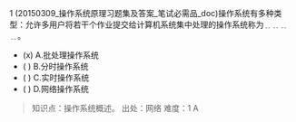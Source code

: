 1
(20150309_操作系统原理习题集及答案_笔试必需品_doc)操作系统有多种类型：允许多用户将若干个作业提交给计算机系统集中处理的操作系统称为﹎﹎﹎﹎。
- (x) A.批处理操作系统 
- ( ) B.分时操作系统 
- ( ) C.实时操作系统 
- ( ) D.网络操作系统

> 知识点：操作系统概述。
> 出处：网络
> 难度：1
> A
